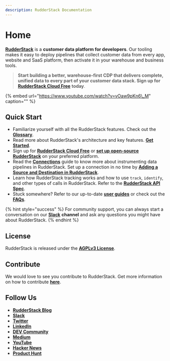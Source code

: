 ```yaml
---
description: RudderStack Documentation
---
```


# Home

[**RudderStack**](https://rudderstack.com/) is a **customer data platform for developers**. Our tooling makes it easy to deploy pipelines that collect customer data from every app, website and SaaS platform, then activate it in your warehouse and business tools.

> **Start building a better, warehouse-first CDP that delivers complete, unified data to every part of your customer data stack. Sign up for** [**RudderStack Cloud Free**](https://app.rudderlabs.com/signup?type=freetrial) **today**.

{% embed url="https://www.youtube.com/watch?v=vOaw9pKn6\_M" caption="" %}

## Quick Start

* Familiarize yourself with all the RudderStack features. Check out the [**Glossary**](glossary.md).
* Read more about RudderStack's architecture and key features. [**Get Started**](get-started/).
* Sign up for [**RudderStack Cloud Free**](https://app.rudderlabs.com/signup?type=freetrial) or [**set up open-source RudderStack**](https://docs.rudderstack.com/get-started/installing-and-setting-up-rudderstack) on your preferred platform.
* Read the [**Connections**](connections/) guide to know more about instrumenting data pipelines in RudderStack. Set up a connection in no time by [**Adding a Source and Destination in RudderStack**](connections/adding-source-and-destination-rudderstack.md).
* Learn how RudderStack tracking works and how to use `track`, `identify`, and other types of calls in RudderStack. Refer to the [**RudderStack API Spec**](rudderstack-api/api-specification/rudderstack-spec/).
* Stuck somewhere? Refer to our up-to-date [**user guides**](user-guides/) or check out the [**FAQs**](faqs.md).

{% hint style="success" %}
For community support, you can always start a conversation on our [**Slack**](https://resources.rudderstack.com/join-rudderstack-slack) **channel** and ask any questions you might have about RudderStack.
{% endhint %}

## License

RudderStack is released under the [**AGPLv3 License**](https://www.gnu.org/licenses/agpl-3.0-standalone.html).

## Contribute

We would love to see you contribute to RudderStack. Get more information on how to contribute [**here**](https://github.com/rudderlabs/rudderstack-docs/blob/master/CONTRIBUTING.MD).

## Follow Us

* [**RudderStack Blog**](https://rudderstack.com/blog/)
* [**Slack**](https://rudderstack.com/join-rudderstack-slack-community)
* [**Twitter**](https://twitter.com/rudderstack)
* [**LinkedIn**](https://www.linkedin.com/company/rudderlabs/)
* [**DEV Community**](https://dev.to/rudderstack)
* [**Medium**](https://rudderstack.medium.com/)
* [**YouTube**](https://www.youtube.com/channel/UCgV-B77bV_-LOmKYHw8jvBw)
* [**Hacker News**](https://news.ycombinator.com/item?id=21081756)
* [**Product Hunt**](https://www.producthunt.com/posts/rudderstack)

